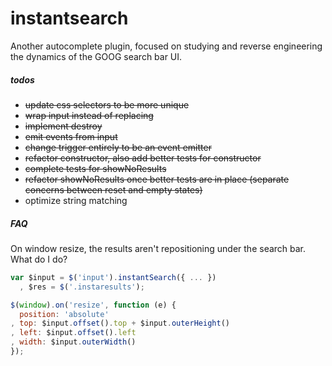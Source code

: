 # instantsearch

Another autocomplete plugin, focused on studying and reverse engineering
the dynamics of the GOOG search bar UI.

##### todos
* ~~update css selectors to be more unique~~
* ~~wrap input instead of replacing~~
* ~~implement destroy~~
* ~~emit events from input~~
* ~~change trigger entirely to be an event emitter~~
* ~~refactor constructor, also add better tests for constructor~~
* ~~complete tests for showNoResults~~
* ~~refactor showNoResults once better tests are in place (separate
  concerns between reset and empty states)~~
* optimize string matching

##### FAQ

On window resize, the results aren't repositioning under the search bar.
What do I do?

```javascript
var $input = $('input').instantSearch({ ... })
  , $res = $('.instaresults');

$(window).on('resize', function (e) {
  position: 'absolute'
, top: $input.offset().top + $input.outerHeight()
, left: $input.offset().left
, width: $input.outerWidth()
});
```
